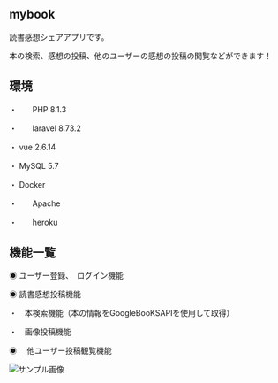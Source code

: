 ## mybook

読書感想シェアアプリです。

本の検索、感想の投稿、他のユーザーの感想の投稿の閲覧などができます！

## 環境

・　　PHP 8.1.3

・　　laravel 8.73.2

・ vue 2.6.14

・ MySQL 5.7

・ Docker

・　　Apache

・　　heroku


## 機能一覧

◉ ユーザー登録、　ログイン機能

◉ 読書感想投稿機能
  
  ・　本検索機能（本の情報をGoogleBooKSAPIを使用して取得）
  
  ・　画像投稿機能
  
◉ 　他ユーザー投稿観覧機能

![サンプル画像](mybook-search-img)



